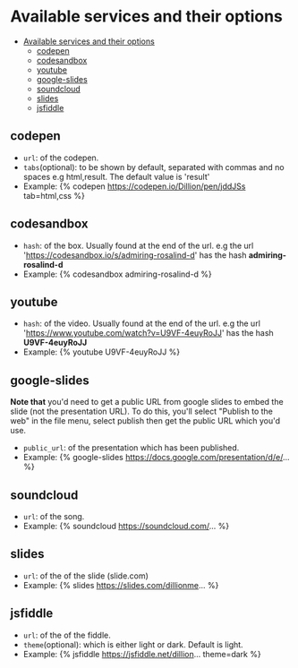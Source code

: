 
# Available services and their options

- [Available services and their options](#available-services-and-their-options)
  - [codepen](#codepen)
  - [codesandbox](#codesandbox)
  - [youtube](#youtube)
  - [google-slides](#google-slides)
  - [soundcloud](#soundcloud)
  - [slides](#slides)
  - [jsfiddle](#jsfiddle)

## codepen

- `url`: of the codepen.
- `tabs`(optional): to be shown by default, separated with commas and no spaces e.g html,result. The default value is 'result'
- Example: {% codepen https://codepen.io/Dillion/pen/jddJSs tab=html,css %}

## codesandbox

- `hash`: of the box. Usually found at the end of the url. e.g the url 'https://codesandbox.io/s/admiring-rosalind-d' has the hash **admiring-rosalind-d**
- Example: {% codesandbox admiring-rosalind-d %}

## youtube

- `hash`: of the video. Usually found at the end of the url. e.g the url 'https://www.youtube.com/watch?v=U9VF-4euyRoJJ' has the hash **U9VF-4euyRoJJ**
- Example: {% youtube U9VF-4euyRoJJ %}

## google-slides

**Note that** you'd need to get a public URL from google slides to embed the slide (not the presentation URL). To do this, you'll select "Publish to the web" in the file menu, select publish then get the public URL which you'd use.

- `public_url`: of the presentation which has been published.
- Example: {% google-slides https://docs.google.com/presentation/d/e/... %}

## soundcloud

- `url`: of the song.
- Example: {% soundcloud https://soundcloud.com/... %}

## slides

- `url`: of the of the slide (slide.com)
- Example: {% slides https://slides.com/dillionme... %}

## jsfiddle

- `url`: of the of the fiddle.
- `theme`(optional): which is either light or dark. Default is light.
- Example: {% jsfiddle https://jsfiddle.net/dillion... theme=dark %}
